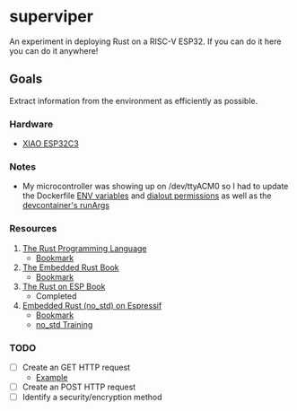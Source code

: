 # superviper

An experiment in deploying Rust on a RISC-V ESP32. If you can do it here you can do it anywhere!

## Goals

Extract information from the environment as efficiently as possible.

### Hardware

- [XIAO ESP32C3](https://wiki.seeedstudio.com/XIAO_ESP32C3_Getting_Started/)

### Notes

- My microcontroller was showing up on /dev/ttyACM0 so I had to update the Dockerfile [ENV variables](.devcontainer/Dockerfile#L7) and [dialout permissions](.devcontainer/Dockerfile#L24) as well as the [devcontainer's runArgs]((.devcontainer/devcontainer.json#L46))

### Resources

1. [The Rust Programming Language](https://doc.rust-lang.org/book/)
    - [Bookmark](https://doc.rust-lang.org/book/ch03-03-how-functions-work.html)
2. [The Embedded Rust Book](https://docs.rust-embedded.org/book/index.html)
    - [Bookmark](https://docs.rust-embedded.org/book/start/qemu.html)
3. [The Rust on ESP Book](https://docs.esp-rs.org/book/)
    - Completed
4. [Embedded Rust (no_std) on Espressif](https://docs.esp-rs.org/no_std-training/)
    - [Bookmark](https://docs.esp-rs.org/no_std-training/03_6_http_client.html)
    - [no_std Training](https://github.com/esp-rs/no_std-training)

### TODO

- [ ] Create an GET HTTP request
    - [Example](https://github.com/esp-rs/no_std-training/tree/main/intro/http-client)
- [ ] Create an POST HTTP request
- [ ] Identify a security/encryption method 
